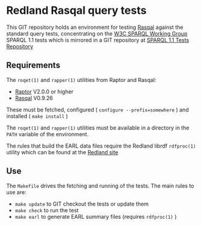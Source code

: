 Redland Rasqal query tests
==========================

This GIT repository holds an environment for testing
[Rasqal](http://librdf.org/rasqal/) against the standard query tests,
concentrating on the
[W3C SPARQL Working Group](http://www.w3.org/2009/sparql/wiki/Main_Page)
SPARQL 1.1 tests which is mirrored in a GIT repository at
[SPARQL 1.1 Tests Repository](https://github.com/dajobe/sparql11-tests)


Requirements
------------

The `roqet(1)` and `rapper(1)` utilities from Raptor and Rasqal:

* [Raptor](http://librdf.org/raptor/) V2.0.0 or higher
* [Rasqal](http://librdf.org/rasqal/) V0.9.26

These must be fetched, configured ( `configure --prefix=somewhere` )
and installed ( `make install` )

The `roqet(1)` and `rapper(1)` utilities must be available in a
directory in the `PATH` variable of the environment.

The rules that build the EARL data files require the Redland librdf
`rdfproc(1)` utility which can be found at the [Redland site](http://librdf.org/)


Use
---

The `Makefile` drives the fetching and running of the tests.  The
main rules to use are:

* `make update` to GIT checkout the tests or update them
* `make check` to run the test
* `make earl` to generate EARL summary files (requires `rdfproc(1)` )
